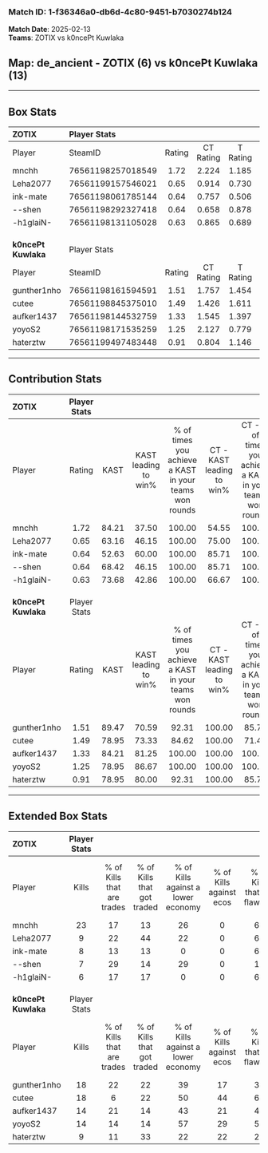 ### Match ID: 1-f36346a0-db6d-4c80-9451-b7030274b124  
**Match Date**: 2025-02-13  
**Teams**: ZOTIX vs k0ncePt Kuwlaka  

## **Map**: de_ancient - ZOTIX (6) vs k0ncePt Kuwlaka (13)  
---  

## Box Stats  

| **ZOTIX**           | Player Stats      |        |           |          |       |       |       |         |        |      |     |
| :- | :- | :-: | :-: | :-: | :-: | :-: | :-: | :-: | :-: | :-: | :-: |
| Player              | SteamID           | Rating | CT Rating | T Rating | KAST  |  ADR  | Kills | Assists | Deaths | K/D  | HS% |
| mnchh               | 76561198257018549 |  1.72  |   2.224   |  1.185   | 84.21 | 105.6 |  23   |    4    |   13   | 1.77 | 69  |
| Leha2077            | 76561199157546021 |  0.65  |   0.914   |  0.730   | 63.16 | 60.2  |   9   |    6    |   18   | 0.50 | 44  |
| ink-mate            | 76561198061785144 |  0.64  |   0.757   |  0.506   | 52.63 | 58.8  |   8   |    6    |   14   | 0.57 | 37  |
| --shen              | 76561198292327418 |  0.64  |   0.658   |  0.878   | 68.42 | 52.9  |   7   |    3    |   15   | 0.47 | 14  |
| -h1glaiN-           | 76561198131105028 |  0.63  |   0.865   |  0.689   | 73.68 | 48.1  |   6   |    5    |   15   | 0.40 | 66  |
|                     |                   |        |           |          |       |       |       |         |        |      |     |
|                     |                   |        |           |          |       |       |       |         |        |      |     |
|                     |                   |        |           |          |       |       |       |         |        |      |     |
| **k0ncePt Kuwlaka** | Player Stats      |        |           |          |       |       |       |         |        |      |     |
| Player              | SteamID           | Rating | CT Rating | T Rating | KAST  |  ADR  | Kills | Assists | Deaths | K/D  | HS% |
| gunther1nho         | 76561198161594591 |  1.51  |   1.757   |  1.454   | 89.47 | 91.2  |  18   |    4    |   12   | 1.50 | 50  |
| cutee               | 76561198845375010 |  1.49  |   1.426   |  1.611   | 78.95 | 98.9  |  18   |    4    |   11   | 1.64 | 77  |
| aufker1437          | 76561198144532759 |  1.33  |   1.545   |  1.397   | 84.21 | 85.2  |  14   |    4    |   10   | 1.40 | 78  |
| yoyoS2              | 76561198171535259 |  1.25  |   2.127   |  0.779   | 78.95 | 77.9  |  14   |    2    |   10   | 1.40 | 28  |
| haterztw            | 76561199497483448 |  0.91  |   0.804   |  1.146   | 78.95 | 56.2  |   9   |    3    |   12   | 0.75 | 66  |
---  

## Contribution Stats  

| **ZOTIX**           | Player Stats |       |                      |                                                        |                           |                                                             |                          |                                                            |
| :- | :-: | :-: | :-: | :-: | :-: | :-: | :-: | :-: |
| Player              |    Rating    | KAST  | KAST leading to win% | % of times you achieve a KAST in your teams won rounds | CT - KAST leading to win% | CT - % of times you achieve a KAST in your teams won rounds | T - KAST leading to win% | T - % of times you achieve a KAST in your teams won rounds |
| mnchh               |     1.72     | 84.21 |        37.50         |                         100.00                         |           54.55           |                           100.00                            |           0.00           |                            0.00                            |
| Leha2077            |     0.65     | 63.16 |        46.15         |                         100.00                         |           75.00           |                           100.00                            |           0.00           |                            0.00                            |
| ink-mate            |     0.64     | 52.63 |        60.00         |                         100.00                         |           85.71           |                           100.00                            |           0.00           |                            0.00                            |
| --shen              |     0.64     | 68.42 |        46.15         |                         100.00                         |           85.71           |                           100.00                            |           0.00           |                            0.00                            |
| -h1glaiN-           |     0.63     | 73.68 |        42.86         |                         100.00                         |           66.67           |                           100.00                            |           0.00           |                            0.00                            |
|                     |              |       |                      |                                                        |                           |                                                             |                          |                                                            |
|                     |              |       |                      |                                                        |                           |                                                             |                          |                                                            |
|                     |              |       |                      |                                                        |                           |                                                             |                          |                                                            |
| **k0ncePt Kuwlaka** | Player Stats |       |                      |                                                        |                           |                                                             |                          |                                                            |
| Player              |    Rating    | KAST  | KAST leading to win% | % of times you achieve a KAST in your teams won rounds | CT - KAST leading to win% | CT - % of times you achieve a KAST in your teams won rounds | T - KAST leading to win% | T - % of times you achieve a KAST in your teams won rounds |
| gunther1nho         |     1.51     | 89.47 |        70.59         |                         92.31                          |          100.00           |                            85.71                            |          54.55           |                           100.00                           |
| cutee               |     1.49     | 78.95 |        73.33         |                         84.62                          |          100.00           |                            71.43                            |          60.00           |                           100.00                           |
| aufker1437          |     1.33     | 84.21 |        81.25         |                         100.00                         |          100.00           |                           100.00                            |          66.67           |                           100.00                           |
| yoyoS2              |     1.25     | 78.95 |        86.67         |                         100.00                         |          100.00           |                           100.00                            |          75.00           |                           100.00                           |
| haterztw            |     0.91     | 78.95 |        80.00         |                         92.31                          |          100.00           |                            85.71                            |          66.67           |                           100.00                           |
---  

## Extended Box Stats  

| **ZOTIX**           | Player Stats |                            |                            |                                    |                         |                              |                                 |        |                             |                                     |                          |                               |                            |
| :- | :-: | :-: | :-: | :-: | :-: | :-: | :-: | :-: | :-: | :-: | :-: | :-: | :-: |
| Player              |    Kills     | % of Kills that are trades | % of Kills that got traded | % of Kills against a lower economy | % of Kills against ecos | % of Kills that are flawless | % of Kills that are close duels | Deaths | % of Deaths that get traded | % of Deaths against a lower economy | % of Deaths against ecos | % of Deaths that are flawless | % of Deaths that are close |
| mnchh               |      23      |             17             |             13             |                 26                 |            0            |              61              |                4                |   13   |             31              |                  0                  |            0             |              54               |             0              |
| Leha2077            |      9       |             22             |             44             |                 22                 |            0            |              67              |                0                |   18   |             11              |                 11                  |            0             |              50               |             11             |
| ink-mate            |      8       |             13             |             13             |                 0                  |            0            |              63              |                0                |   14   |              7              |                 14                  |            0             |              43               |             0              |
| --shen              |      7       |             29             |             14             |                 29                 |            0            |              14              |                0                |   15   |             20              |                  7                  |            0             |              40               |             7              |
| -h1glaiN-           |      6       |             17             |             17             |                 0                  |            0            |              67              |                0                |   15   |             40              |                 20                  |            7             |              27               |             0              |
|                     |              |                            |                            |                                    |                         |                              |                                 |        |                             |                                     |                          |                               |                            |
|                     |              |                            |                            |                                    |                         |                              |                                 |        |                             |                                     |                          |                               |                            |
|                     |              |                            |                            |                                    |                         |                              |                                 |        |                             |                                     |                          |                               |                            |
| **k0ncePt Kuwlaka** | Player Stats |                            |                            |                                    |                         |                              |                                 |        |                             |                                     |                          |                               |                            |
| Player              |    Kills     | % of Kills that are trades | % of Kills that got traded | % of Kills against a lower economy | % of Kills against ecos | % of Kills that are flawless | % of Kills that are close duels | Deaths | % of Deaths that get traded | % of Deaths against a lower economy | % of Deaths against ecos | % of Deaths that are flawless | % of Deaths that are close |
| gunther1nho         |      18      |             22             |             22             |                 39                 |           17            |              33              |                6                |   12   |             17              |                 17                  |            0             |              50               |             0              |
| cutee               |      18      |             6              |             22             |                 50                 |           44            |              61              |                0                |   11   |             18              |                 27                  |            9             |              36               |             0              |
| aufker1437          |      14      |             21             |             14             |                 43                 |           21            |              43              |                0                |   10   |             10              |                 20                  |            0             |              50               |             0              |
| yoyoS2              |      14      |             14             |             14             |                 57                 |           29            |              50              |                7                |   10   |              0              |                 10                  |            0             |              80               |             10             |
| haterztw            |      9       |             11             |             33             |                 22                 |           22            |              22              |               11                |   12   |             33              |                 25                  |            17            |              58               |             0              |
